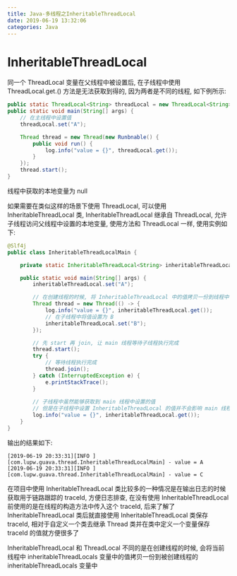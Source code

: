 ```yaml
---
title: Java-多线程之InheritableThreadLocal
date: 2019-06-19 13:32:06
categories: Java
---
```


# InheritableThreadLocal

同一个 ThreadLocal 变量在父线程中被设置后, 在子线程中使用 ThreadLocal.get.() 方法是无法获取到得的, 因为两者是不同的线程, 如下例所示:

```java
public static ThreadLocal<String> threadLocal = new ThreadLocal<String>();
public static void main(String[] args) {
    // 在主线程中设置值
    threadLocal.set("A");

    Thread thread = new Thread(new Runbnable() {
        public void run() {
            log.info("value = {}", threadLocal.get());
        }
    });
    thread.start();
}
```

线程中获取的本地变量为 null

<!-- more -->

如果需要在类似这样的场景下使用 ThreadLocal, 可以使用 InheritableThreadLocal 类, InheritableThreadLocal 继承自 ThreadLocal, 允许子线程访问父线程中设置的本地变量, 使用方法和 ThreadLocal 一样, 使用实例如下:

```java
@Slf4j
public class InheritableThreadLocalMain {

    private static InheritableThreadLocal<String> inheritableThreadLocal = new InheritableThreadLocal<>();

    public static void main(String[] args) {
        inheritableThreadLocal.set("A");

        // 在创建线程的时候, 将 InheritableThreadLocal 中的值拷贝一份到线程中
        Thread thread = new Thread(() -> {
            log.info("value = {}", inheritableThreadLocal.get());
            // 在子线程中将值设置为 B
            inheritableThreadLocal.set("B");
        });

        // 先 start 再 join, 让 main 线程等待子线程执行完成
        thread.start();
        try {
            // 等待线程执行完成
            thread.join();
        } catch (InterruptedException e) {
            e.printStackTrace();
        }
  
        // 子线程中虽然能够获取到 main 线程中设置的值
        // 但是在子线程中设置 InheritableThreadLocal 的值并不会影响 main 线程中 InheritableThreadLocal 的值
        log.info("value = {}", inheritableThreadLocal.get());
    }
}
```

输出的结果如下:

```text
[2019-06-19 20:33:31][INFO ][com.lupw.guava.thread.InheritableThreadLocalMain] - value = A
[2019-06-19 20:33:31][INFO ][com.lupw.guava.thread.InheritableThreadLocalMain] - value = C
```

在项目中使用 InheritableThreadLocal 类比较多的一种情况是在输出日志的时候获取用于链路跟踪的 traceId, 方便日志排查, 在没有使用 InheritableThreadLocal 前使用的是在线程的构造方法中传入这个 traceId, 后来了解了 InheritableThreadLocal 类后就直接使用 InheritableThreadLocal 类保存 traceId, 相对于自定义一个类去继承 Thread 类并在类中定义一个变量保存 traceId 的值就方便很多了

<div class="note default"><p> InheritableThreadLocal 和 ThreadLocal 不同的是在创建线程的时候, 会将当前线程中 inheritableThreadLocals 变量中的值拷贝一份到被创建线程的 inheritableThreadLocals 变量中 </p></div>